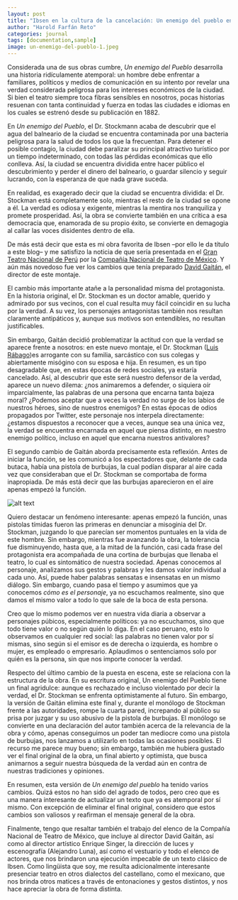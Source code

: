 ```yaml
---
layout: post
title: "Ibsen en la cultura de la cancelación: Un enemigo del pueblo en el Gran Teatro Nacional"
author: "Harold Farfán Reto"
categories: journal
tags: [documentation,sample]
image: un-enemigo-del-pueblo-1.jpeg
---
```





Considerada una de sus obras cumbre, *Un enemigo del Pueblo* desarrolla una historia ridículamente atemporal: un hombre debe enfrentar a familiares, políticos y medios de comunicación en su intento por revelar una verdad considerada peligrosa para los intereses económicos de la ciudad. Si bien el teatro siempre toca fibras sensibles en nosotros, pocas historias resuenan con tanta continuidad y fuerza en todas las ciudades e idiomas en los cuales se estrenó desde su publicación en 1882.

En *Un enemigo del Pueblo*, el Dr. Stockmann acaba de descubrir que el agua del balneario de la ciudad se encuentra contaminada por una bacteria peligrosa para la salud de todos los que la frecuentan. Para detener el posible contagio, la ciudad debe paralizar su principal atractivo turístico por un tiempo indeterminado, con todas las pérdidas económicas que ello conlleva. Así, la ciudad se encuentra dividida entre hacer público el descubrimiento y perder el dinero del balneario, o guardar silencio y seguir lucrando, con la esperanza de que nada grave suceda.

En realidad, es exagerado decir que la ciudad se encuentra dividida: el Dr. Stockman está completamente solo, mientras el resto de la ciudad se opone a él. La verdad es odiosa y exigente, mientras la mentira nos tranquiliza y promete prosperidad. Así, la obra se convierte también en una crítica a esa democracia que, enamorada de su propio éxito, se convierte en demagogia al callar las voces disidentes dentro de ella.

De más está decir que esta es mi obra favorita de Ibsen –por ello le da título a este blog– y me satisfizo la noticia de que sería presentada en el [Gran Teatro Nacional de Perú][GTN] por la [Compañía Nacional de Teatro de México][CNTM]. Y aún más novedoso fue ver los cambios que tenía preparado [David Gaitán][David-Gaitán], el director de este montaje.

El cambio más importante atañe a la personalidad misma del protagonista. En la historia original, el Dr. Stockman es un doctor amable, querido y admirado por sus vecinos, con el cual resulta muy fácil coincidir en su lucha por la verdad. A su vez, los personajes antagonistas también nos resultan claramente antipáticos y, aunque sus motivos son entendibles, no resultan justificables. 

Sin embargo, Gaitán decidió problematizar la actitud con que la verdad se aparece frente a nosotros: en este nuevo montaje, el Dr. Stockman ([Luis Rábago][Luis-Rabago])es arrogante con su familia, sarcástico con sus colegas y abiertamente misógino con su esposa e hija. En resumen, es un tipo desagradable que, en estas épocas de redes sociales, ya estaría cancelado. Así, al descubrir que este será nuestro defensor de la verdad, aparece un nuevo dilema: ¿nos animaremos a defender, o siquiera oír imparcialmente, las palabras de una persona que encarna tanta bajeza moral? ¿Podemos aceptar que a veces la verdad no surge de los labios de nuestros héroes, sino de nuestros enemigos? En estas épocas de odios propagados por Twitter, este personaje nos interpela directamente: ¿estamos dispuestos a reconocer que a veces, aunque sea una única vez, la verdad se encuentra encarnada en aquel que piensa distinto, en nuestro enemigo político, incluso en aquel que encarna nuestros antivalores?

El segundo cambio de Gaitán aborda precisamente esta reflexión. Antes de iniciar la función, se les comunicó a los espectadores que, delante de cada butaca, había una pistola de burbujas, la cual podían disparar al aire cada vez que consideraban que el Dr. Stockman se comportaba de forma inapropiada. De más está decir que las burbujas aparecieron en el aire apenas empezó la función. 

![alt text](<https://f.rpp-noticias.io/2019/11/07/861620enemigo-del-pueblo2jpg.jpg> "Fuente: RPP")

Quiero destacar un fenómeno interesante: apenas empezó la función, unas pistolas tímidas fueron las primeras en denunciar a misoginia del Dr. Stockman, juzgando lo que parecían ser momentos puntuales en la vida de este hombre. Sin embargo, mientras fue avanzando la obra, la tolerancia fue disminuyendo, hasta que, a la mitad de la función, casi cada frase del protagonista era acompañada de una cortina de burbujas que llenaba el teatro, lo cual es sintomático de nuestra sociedad. Apenas conocemos al personaje, analizamos sus gestos y palabras y les damos valor individual a cada uno. Así, puede haber palabras sensatas e insensatas en un mismo diálogo. Sin embargo, cuando pasa el tiempo y asumimos que ya conocemos *cómo es el personaje*, ya no escuchamos realmente, sino que damos el mismo valor a todo lo que sale de la boca de esta persona. 

Creo que lo mismo podemos ver en nuestra vida diaria a observar a personajes púbicos, especialmente políticos: ya no escuchamos, sino que todo tiene valor o no según quién lo diga. En el caso peruano, esto lo observamos en cualquier red social: las palabras no tienen valor por sí mismas, sino según si el emisor es de derecha o izquierda, es hombre o mujer, es empleado o empresario. Aplaudimos o sentenciamos solo por quién es la persona, sin que nos importe conocer la verdad. 

Respecto del último cambio de la puesta en escena, este se relaciona con la estructura de la obra. En su escritura original, Un enemigo del Pueblo tiene un final agridulce: aunque es rechazado e incluso violentado por decir la verdad, el Dr. Stockman se enfrenta optimistamente al futuro. Sin embargo, la versión de Gaitán elimina este final y, durante el monólogo de Stockman frente a las autoridades, rompe la cuarta pared, increpando al público su prisa por juzgar y su uso abusivo de la pistola de burbujas. El monólogo se convierte en una declaración del autor también acerca de la relevancia de la obra y cómo, apenas conseguimos un poder tan mediocre como una pistola de burbujas, nos lanzamos a utilizarlo en todas las ocasiones posibles. El recurso me parece muy bueno; sin embargo, también me hubiera gustado ver el final original de la obra, un final abierto y optimista, que busca animarnos a seguir nuestra búsqueda de la verdad aún en contra de nuestras tradiciones y opiniones.

En resumen, esta versión de *Un enemigo del pueblo* ha tenido varios cambios. Quizá estos no han sido del agrado de todos, pero creo que es una manera interesante de actualizar un texto que ya es atemporal por sí mismo. Con excepción de eliminar el final original, considero que estos cambios son valiosos y reafirman el mensaje general de la obra.
 
Finalmente, tengo que resaltar también el trabajo del elenco de la Compañía Nacional de Teatro de México, que incluye al director David Gaitán, así como al director artístico Enrique Singer, la dirección de luces y escenografía (Alejandro Luna), así como el vestuario y todo el elenco de actores, que nos brindaron una ejecución impecable de un texto clásico de Ibsen. Como lingüista que soy, me resulta adicionalmente interesante presenciar teatro en otros dialectos del castellano, como el mexicano, que nos brinda otros matices a través de entonaciones y gestos distintos, y nos hace apreciar la obra de forma distinta. 




[GTN]:		https://granteatronacional.pe/
[David-Gaitán]:	http://www.elem.mx/autor/datos/15198
[Luis-Rabago]: https://es.wikipedia.org/wiki/Luis_Rábago
[CNTM]:		https://inba.gob.mx/grupos/item/id/3

